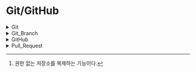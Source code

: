 # Git/GitHub

<details>
<summary>Git</summary>
<div markdown="1">

# 🅖 Git

## 1.  개요

- 깃은 2005년 리누스 토르발스가 개발한 분산 버전 관리 시스템이다.

## 2. 특징

 - 깃은 컴퓨터 파일의 변경 사항을 추적한다.
 - 깃은 사용자들 간의 작업을 조율한다.

- 깃은 세 공간으로 구성된다.

  - Working Directory

  - Staging Area

  - Repository


## 3. 명령어

![Screen Shot 2022-07-09 at 7.21.26 PM](Git.assets/Screen Shot 2022-07-09 at 7.21.26 PM.png)

> git --help를 입력했을 때 나오는 화면. 모든 명령어를 확인하려면 git help -a를 입력할 것.



### 3.1. 기본 설정을 위한 명령어

> git 저장소를 최초 설정할 때 이름과 이메일을 등록해야 한다.

- 이름 설정

```zsh
git config --global user.name “username”
```


- 이름 설정 확인

```zsh
git config user.name
```



- 이메일 설정

```zsh
git config --global user.email “my@email.com”
```



- 이메일 설정 확인

```zsh
git config --global -l
```



- 전체 확인

```zsh
git config -l
```



### 3.2. Start a working area

- 원격저장소를 복제해, 새로운 저장소를 만든다.

```zsh
git clone
```



- 새로운 저장소를 만든다.

```zsh
git init
```



### 3.3. Work on the current change

- Working Directory에서 Staging Area로 옮긴다.
  - git add .: 모든 파일 추가.

```zsh
git add <파일명>
```



### 3.4. Examine the history and state 

- 현재 상태를 알려준다. (Working Directory, Staging Area)

```zsh
git status
```



- 현재 버전을 알려준다. (Repository)

  - git log -1: 가장 최근 버전을 보여달라.

  - git log --oneline: 한 줄로 표시해달라.

  - git log -2 --oneline: 가장 최근 버전 두 개까지 한 줄로 보여달라.

```zsh
git log
```



### 3.5. Grow, mark and tweak you common history

- Working Directory에서 Repository로 옮기고 커밋메시지를 추가한다.
  - git commit: 좀 더 긴 메시지를 담을 수 있는 작업을 실행한다.

```zsh
git commit -m '<커밋메시지>'
```



### 3.6. Collaborate

- 원격저장소에서 로컬저장소로 커밋을 옮긴다.

```zsh
git pull origin master
```



- 로컬저장소에서 원격저장소로 커밋을 옮긴다.

```zsh
git push origin master
```



## 4. 관련 자료

[Pro_Git](https://git-scm.com/book/ko/v2)

</div>
</details>

<details>
<summary>Git_Branch</summary>
<div markdown="1">

# Git_Branch

## 1. 개요

깃브랜치는 한 저장소 안에서 다른 영역을 다룰 때 사용하는 개념이다.

## 2. 명령어

### 1. 브랜치 생성

   ```bash
   (master) $ git branch {브랜치명}
   ```

### 2. 브랜치 이동

   ```bash
   (master) $ git checkout {브랜치명}
   ```

### 3. 브랜치 생성 및 이동

   ```bash
   (master) $ git checkout -b {브랜치명}
   ```

### 4. 브랜치 삭제

   ```bash
   (master) $ git branch -d {브랜치명}
   ```

### 5. 브랜치 목록

   ```bash
   (master) $ git branch
   ```

### 6. 브랜치 병합

   ```bash
   (master) $ git merge {브랜치명}
   ```

   * master 브랜치에서 {브랜치명}을 병합

## 3. 브랜치를 병합하는 경우

### 상황 1. fast-foward

> fast-foward는 feature 브랜치 생성된 이후 master 브랜치에 변경 사항이 없는 상황

1. feature/home branch 생성 및 이동

   ```bash
   (master) $ git branch feature/home
   (master) $ git checkout feature/home
   ```

2. 작업 완료 후 commit

   ```bash
   (feature/home) $ touch home.txt
   (feature/home) $ git add .
   (feature/home) $ git commit -m 'Add home.txt'
   (feature/home) $ git log --oneline
   b534a34 (HEAD -> feature/home) Complete Home!!!!
   e89616a (master) Init
   ```


3. master 이동

   ```bash
   (feature/home) $ git checkout master
   (master) $ git log --oneline
   ```

4. master에 병합

   ```bash
   (master) $ git merge feature/home 
   Updating e89616a..b534a34
   Fast-forward
    home.txt | 0
    1 file changed, 0 insertions(+), 0 deletions(-)
    create mode 100644 home.txt
   ```

5. 결과 : fast-foward

   ```bash
   (master) $ git log --oneline
   b534a34 (HEAD -> master, feature/home) Complete Home!!!!
   e89616a Init
   ```

6. branch 삭제

   ```bash
   (master) $ git branch -d feature/home 
   Deleted branch feature/home (was b534a34).
   ```

***

### 상황 2. merge commit

   > 서로 다른 이력(commit)을 병합(merge)하는 과정에서 **다른 파일이 수정**되어 있는 상황
   >
   > git이 auto merging을 진행하고, **commit이 발생된다.**

   1. feature/about branch 생성 및 이동

      ```bash
      (master) $ git checkout -b feature/about
      (feature/about) $
      ```

   2. 작업 완료 후 commit

      ```bash
      (feature/about) $ touch about.txt
      (feature/about) $ git add .
      (feature/about) $ git commit -m 'Add about.txt'
      (feature/about) $ git log --oneline
      5e1f6de (HEAD -> feature/about) 자기소개 페이지 완료!
      b534a34 (master) Complete Home!!!!
      e89616a Init
      ```

   3. master 이동

      ```bash
      (feature/about) $ git checkout master
      (master) $
      ```

   4. *master에 추가 commit 발생시키기!!*

      * **다른 파일을 수정 혹은 생성할 것!**

      ```bash
      (master) $ touch master.txt
      (master) $ git add .
      (master) $ git commit -m 'Add master.txt'
      (master) $ git log --oneline
      98c5528 (HEAD -> master) 마스터 작업....
      b534a34 Complete Home!!!!
      e89616a Init
      ```

   5. master에 병합

      ```bash
      (master) $ git merge feature/about
      ```

   6. 결과 -> 자동으로 *merge commit 발생*

   7. 커밋 및 그래프 확인하기

      ```bash
      $ git log --oneline --graph
      *   582902d (HEAD -> master) Merge branch 'feature/about'
      |\
      | * 5e1f6de (feature/about) 자기소개 페이지 완료!
      * | 98c5528 마스터 작업....
      |/
      * b534a34 Complete Home!!!!
      * e89616a Init
      ```

   8. branch 삭제

      ```bash
      $ git branch -d feature/about 
      Deleted branch feature/about (was 5e1f6de).
      ```


---

### 상황 3. merge commit 충돌

   > 서로 다른 이력(commit)을 병합(merge)하는 과정에서 **같은 파일의 동일한 부분이 수정**되어 있는 상황
   >
   > git이 auto merging을 하지 못하고, 충돌 메시지가 뜬다.
   >
   > 해당 파일의 위치에 표준형식에 따라 표시 해준다.
   >
   > 원하는 형태의 코드로 직접 수정을 하고 직접 commit을 발생 시켜야 한다.

   1. feature/test branch 생성 및 이동

      ```bash
      (master) $ git checkout -b feature/test
      ```

   2. 작업 완료 후 commit

      ```bash
      # README.md 파일 열어서 수정
      (feature/test) $ touch test.txt
      (feature/test) $ git add .
      (feature/test) $ git commit -m 'Add test.txt'
      (feature/test) $ git log --oneline
      95fad1c (HEAD -> feature/test) README 수정하고 test 작성하고
      582902d (master) Merge branch 'feature/about'
      98c5528 마스터 작업....
      5e1f6de 자기소개 페이지 완료!
      b534a34 Complete Home!!!!
      e89616a Init
      ```


   3. master 이동

      ```bash
      $ git checkout master
      ```



   4. *master에 추가 commit 발생시키기!!*

      * **동일 파일을 수정 혹은 생성할 것!**

      ```bash
      # README.md 파일 열어서 수정
      (master) $ git add README.md
      (master) $ git commit -m 'Update README.md'
      ```

   5. master에 병합

      ```bash
      (master) $ git merge feature/test 
      Auto-merging README.md
      CONFLICT (content): Merge conflict in README.md
      Automatic merge failed; fix conflicts and then commit the result.
      ```



   6. 결과 -> *merge conflict발생*

      > git status 명령어로 충돌 파일을 확인할 수 있음.

      ```bash
      (master|MERGING) $ git status
      On branch master
      You have unmerged paths.
        (fix conflicts and run "git commit")        
        (use "git merge --abort" to abort the merge)
      
      Changes to be committed:
              new file:   test-1.txt
              new file:   test-2.txt
              new file:   test.txt
      
      Unmerged paths:
        (use "git add <file>..." to mark resolution)
              both modified:   README.md
      ```



   7. 충돌 확인 및 해결

      ```
      <<<<<<< HEAD
      # 마스터에서 작업함...
      =======
      # 테스트에서 작성
      >>>>>>> feature/test
      ```

      => 나보고 고치라는 것인가 학생^^?


   8. merge commit 진행

      ```bash
      (master|MERGING) $ git add .
      (master|MERGING) $ git commit
      ```

      * vim 편집기 화면이 나타난다.

        * 자동으로 작성된 커밋 메시지를 확인하고, `esc`를 누른 후 `:wq`를 입력하여 저장 및 종료를 한다.
        * `w` : write
        * `q` : quit

      * vs code 편집기에서 메시지보고 닫기.

   9. 커밋 및 확인하기

      ```bash
      (master) $ git log --oneline --graph
      *   bc1c0cd (HEAD -> master) Merge branch 'feature/test'
      |\  
      | * 95fad1c (feature/test) README 수정하고 test 작성하고
      * | 2ecad28 리드미 수정
      |/  
      *   582902d Merge branch 'feature/about'
      |\  
      | * 5e1f6de 자기소개 페이지 완료!
      * | 98c5528 마스터 작업....
      |/  
      * b534a34 Complete Home!!!!
      * e89616a Init
      ```


   10. branch 삭제

       ```bash
       (master) $ git branch -d feature/test
       ```


</div>
</details>

<details>
<summary>GitHub</summary>
<div markdown="1">

# 🅖🅗 GitHub

## 1. 개요

- 깃헙은 네트워크를 활용한 원격저장소이다.

## 2. 특징

- 깃헙은 'https://github.com/유저이름/저장소이름'라는 주소로 구성된다.

## 3. 명령어

### 3.1. 기본 설정을 위한 명령어

- 원격저장소(github) 정보를 로컬 저장소에 추가
- (깃아~ 원격저장소에 추가해줘~ 오리진이라는 이름으로 주소를~! )

```zsh
git remote add origin <원격저장소 주소>
```



- 확인

```zsh
git remote -v
```


- 삭제

```zsh
git remote rm <원격저장소이름>
```



### 3.2. 버전 복제 & 이동을 위한 명령어

- 원격저장소로 로컬저장소 변경사항을 옮긴다.
- e.g.: git push origin master
  - push 실패 시 - 로컬과 원격 저장소 간 커밋 충돌이 일어난 것이다. 
  - 해결법: 원격저장소 pull 먼저 하고 로컬에서 통합한 후 push할 것.

```zsh
git push <원격저장소이름> <브랜치이름>
```




- 로컬저장소로 원격저장소 변경사항을 옮긴다.
- e.g.: git pull origin master

```zsh
git pull <원격저장소이름> <브랜치이름>
```



- 원격저장소를 복제하여 로컬저장소로 가져온다.

```zsh
git clone <원격저장소 주소>
```



### 3.3. 예외 처리를 위한 명령어

- touch .gitignore로 .gitignore 파일을 생성.
- .gitignore 안에 예외 처리할 파일, 폴더, 확장자(<*.확장자>로 표시)를 추가한다.
  - 이미 커밋된 작업은 예외 처리 불가.
  - [Gitignore.io](https://www.toptal.com/developers/gitignore/): 예외 처리 파일을 만들어주는 사이트.

```zsh
touch .gitignore
```

</div>
</details>


<details>
<summary>Pull_Request</summary>
<div markdown="1">

# Pull_Request

## 1. 개요

- 풀리퀘스트는 서로 다른 브랜치를 로컬저장소 내에서 병합(merge)하지 않고, GitHub을 통해 병합하는 과정이다. 

## 2. 특징

- 원격저장소의 권한 유무에 따라 병합 과정이 달라진다.

## 3. 과정

### 1. 원격저장소의 권한이 있을 경우

1. 자신 혹은 타인이 git push origin <브랜치이름> 명령어로 명령을 내린다.
2. GitHub에서 Pull_Request 과정을 실행한다.
3. Merge 버튼을 누른다.

### 2. 원격저장소의 권한이 없을 경우

1. Fork[^1]할 저장소에서 우측 상단의 Fork버튼을 누른다.
2. 자신의 원격저장소에 저장될 이름을 작성하고 Create fork 한다.
3. 자신의 원격저장소에서 확인한다.
4. Fork 받아온 저장소를 로컬로 clone 한다.
5. branch를 생성하고 이동한다.
6. 작업 완료 후 변경 사항을 add, commit, push 한다.
7. Github에서 Compare & pull request를 생성한다.
   - 이 과정은 6번 이후 생성된 VSCode 내 링크로 대체 가능하다.
8. pull request 내용을 작성한 후 create pull request 한다.


[^1]:권한 없는 저장소를 복제하는 기능이다.

</div>
</details>